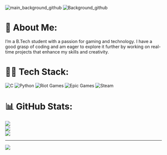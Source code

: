 ![main_background_github](https://github.com/user-attachments/assets/27c744de-cdc6-4870-a2c6-624059a8e0d1)
![Background_github](https://github.com/user-attachments/assets/885bd635-01c3-4916-a4cc-912267908b90)


# 🧃 About Me:
I’m a B.Tech student with a passion for gaming and technology. I have a good grasp of coding and am eager to explore it further by working on real-time projects that enhance my skills and creativity.

# 🦾💡 Tech Stack:
![C](https://img.shields.io/badge/c-%2300599C.svg?style=for-the-badge&logo=c&logoColor=white) ![Python](https://img.shields.io/badge/python-3670A0?style=for-the-badge&logo=python&logoColor=ffdd54) ![Riot Games](https://img.shields.io/badge/riotgames-D32936.svg?style=for-the-badge&logo=riotgames&logoColor=white) ![Epic Games](https://img.shields.io/badge/epicgames-%23313131.svg?style=for-the-badge&logo=epicgames&logoColor=white) ![Steam](https://img.shields.io/badge/steam-%23000000.svg?style=for-the-badge&logo=steam&logoColor=white)
# 📊 GitHub Stats:
![](https://github-readme-stats.vercel.app/api?username=Mitxh13&theme=dark&hide_border=false&include_all_commits=false&count_private=false)<br/>
![](https://nirzak-streak-stats.vercel.app/?user=Mitxh13&theme=dark&hide_border=false)<br/>
![](https://github-readme-stats.vercel.app/api/top-langs/?username=Mitxh13&theme=dark&hide_border=false&include_all_commits=false&count_private=false&layout=compact)

---
[![](https://visitcount.itsvg.in/api?id=Mitxh13&icon=0&color=0)](https://visitcount.itsvg.in)
